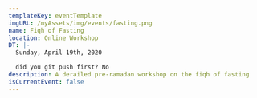 ```yaml
---
templateKey: eventTemplate
imgURL: /myAssets/img/events/fasting.png
name: Fiqh of Fasting
location: Online Workshop
DT: |-
  Sunday, April 19th, 2020

  did you git push first? No 
description: A derailed pre-ramadan workshop on the fiqh of fasting
isCurrentEvent: false
---
```

